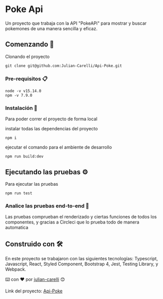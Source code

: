 # Poke Api

Un proyecto que trabaja con la API "PokeAPi" para mostrar y buscar pokemones de una manera sencilla y eficaz. 

## Comenzando 🚀

Clonando el proyecto

```
git clone git@github.com:Julian-Carelli/Api-Poke.git
```

### Pre-requisitos 📋

```
node -v v15.14.0
npm -v 7.9.0
```

### Instalación 🔧

Para poder correr el proyecto de forma local

instalar todas las dependencias del proyecto

```
npm i
```

ejecutar el comando para el ambiente de desarrollo

```
npm run build:dev
```

## Ejecutando las pruebas ⚙️

Para ejecutar las pruebas

```
npm run test
```

### Analice las pruebas end-to-end 🔩

Las pruebas comprueban el renderizado y ciertas funciones de todos los componentes, y gracias a Circleci que lo prueba todo de manera automatica

## Construido con 🛠️

En este proyecto se trabajaron con las siguientes tecnologías: Typescript, Javascript, React, Styled Component, Bootstrap 4, Jest, Testing Library, y Webpack.


⌨️ con ❤️ por [julian-carelli](https://github.com/julian-carelli) 😊

Link del proyecto: [Api-Poke](https://api-poke.netlify.app/)



